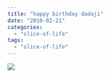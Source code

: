 ```yaml
---
title: "happy birthday dadaji"
date: "2010-02-21"
categories: 
  - "slice-of-life"
tags: 
  - "slice-of-life"
---
```


![](https://prachi.net/wp-content/uploads/2010/02/dadaji.jpg)
